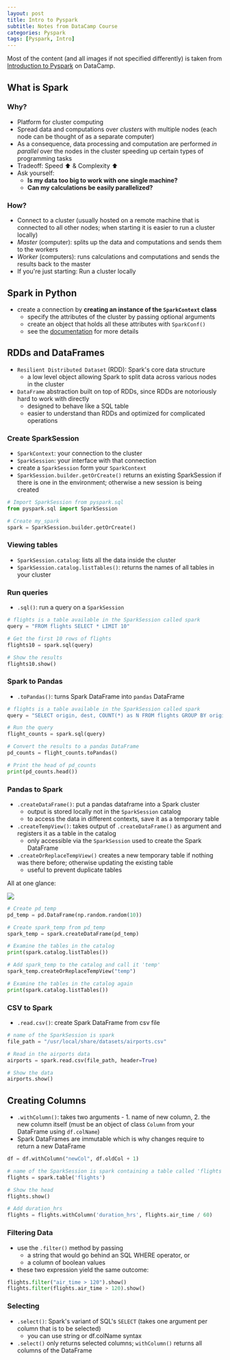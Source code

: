 ```yaml
--- 
layout: post 
title: Intro to Pyspark
subtitle: Notes from DataCamp Course
categories: Pyspark
tags: [Pyspark, Intro]
---
```


Most of the content (and all images if not specified differently) is taken from [Introduction to Pyspark](https://campus.datacamp.com/courses/introduction-to-pyspark) on DataCamp.

## What is Spark

### Why?

- Platform for cluster computing
- Spread data and computations over *clusters* with multiple nodes (each node can be thought of as a separate computer)
- As a consequence, data processing and computation are performed *in parallel* over the nodes in the cluster speeding up certain types of programming tasks
- Tradeoff: Speed ⬆ & Complexity ⬆
- Ask yourself:
    - **Is my data too big to work with one single machine?**
    - **Can my calculations be easily parallelized?**

### How?

- Connect to a cluster (usually hosted on a remote machine that is connected to all other nodes; when starting it is easier to run a cluster locally)
- *Master* (computer): splits up the data and computations and sends them to the workers
- *Worker* (computers): runs calculations and computations and sends the results back to the master
- If you're just starting: Run a cluster locally


## Spark in Python

- create a connection by **creating an instance of the `SparkContext` class**
    - specify the attributes of the cluster by passing optional arguments
    - create an object that holds all these attributes with `SparkConf()`
    - see the [documentation](https://spark.apache.org/docs/2.1.0/api/python/pyspark.html) for more details

## RDDs and DataFrames

- `Resilient Distributed Dataset` (RDD): Spark's core data structure
    - a low level object allowing Spark to split data across various nodes in the cluster
- `DataFrame` abstraction built on top of RDDs, since RDDs are notoriously hard to work with directly
    - designed to behave like a SQL table
    - easier to understand than RDDs and optimized for complicated operations

### Create SparkSession

- `SparkContext`: your connection to the cluster
- `SparkSession`: your interface with that connection
- create a `SparkSession` form your `SparkContext`
- `SparkSession.builder.getOrCreate()` returns an existing SparkSession if there is one in the environment; otherwise a new session is being created

```Python
# Import SparkSession from pyspark.sql
from pyspark.sql import SparkSession

# Create my_spark
spark = SparkSession.builder.getOrCreate()
```

### Viewing tables

- `SparkSession.catalog`: lists all the data inside the cluster
- `SparkSession.catalog.listTables()`: returns the names of all tables in your cluster

### Run queries

- `.sql()`: run a query on a `SparkSession`

```Python
# flights is a table available in the SparkSession called spark
query = "FROM flights SELECT * LIMIT 10"

# Get the first 10 rows of flights
flights10 = spark.sql(query)

# Show the results
flights10.show()
```

### Spark to Pandas

- `.toPandas()`: turns Spark DataFrame into `pandas` DataFrame

```Python
# flights is a table available in the SparkSession called spark
query = "SELECT origin, dest, COUNT(*) as N FROM flights GROUP BY origin, dest"

# Run the query
flight_counts = spark.sql(query)

# Convert the results to a pandas DataFrame
pd_counts = flight_counts.toPandas()

# Print the head of pd_counts
print(pd_counts.head())
```

### Pandas to Spark

- `.createDataFrame()`: put a pandas dataframe into a Spark cluster
    - output is stored locally not in the `SparkSession` catalog
    - to access the data in different contexts, save it as a temporary table
- `.createTempView()`: takes output of `.createDataFrame()` as argument and registers it as a table in the catalog
    - only accessible via the `SparkSession` used to create the Spark DataFrame
- `.createOrReplaceTempView()` creates a new temporary table if nothing was there before; otherwise updating the existing table
    - useful to prevent duplicate tables

All at one glance:

![](https://3772604856-files.gitbook.io/~/files/v0/b/gitbook-28427.appspot.com/o/assets%2F-LiBoWdc5sh0EFrazIOe%2F-Lr9h_2hIX89P1llRafl%2F-Lr9l7E7BIFlKuMWjVh3%2Fimage.png?alt=media&token=9846e324-ac7a-4bd8-b6b2-323f8bcf95a3)

```Python
# Create pd_temp
pd_temp = pd.DataFrame(np.random.random(10))

# Create spark_temp from pd_temp
spark_temp = spark.createDataFrame(pd_temp)

# Examine the tables in the catalog
print(spark.catalog.listTables())

# Add spark_temp to the catalog and call it 'temp'
spark_temp.createOrReplaceTempView("temp")

# Examine the tables in the catalog again
print(spark.catalog.listTables())
```

### CSV to Spark

- `.read.csv()`: create Spark DataFrame from csv file

```Python
# name of the SparkSession is spark
file_path = "/usr/local/share/datasets/airports.csv"

# Read in the airports data
airports = spark.read.csv(file_path, header=True)

# Show the data
airports.show()
```

## Creating Columns

- `.withColumn()`: takes two arguments - 1. name of new column, 2. the new column itself (must be an object of class `Column` from your DataFrame using `df.colName`)
- Spark DataFrames are immutable which is why changes require to return a new DataFrame

```Python
df = df.withColumn("newCol", df.oldCol + 1)
```

```Python
# name of the SparkSession is spark containing a table called 'flights'
flights = spark.table('flights')

# Show the head
flights.show()

# Add duration_hrs
flights = flights.withColumn('duration_hrs', flights.air_time / 60)
```

### Filtering Data

- use the `.filter()` method by passing
    - a string that would go behind an SQL WHERE operator, or
    - a column of boolean values
- these two expression yield the same outcome: 

```Python
flights.filter("air_time > 120").show()
flights.filter(flights.air_time > 120).show()
```

### Selecting

- `.select()`: Spark's variant of SQL's `SELECT` (takes one argument per column that is to be selected)
    - you can use string or df.colName syntax
- `.select()` only returns selected columns; `withColumn()` returns all columns of the DataFrame













